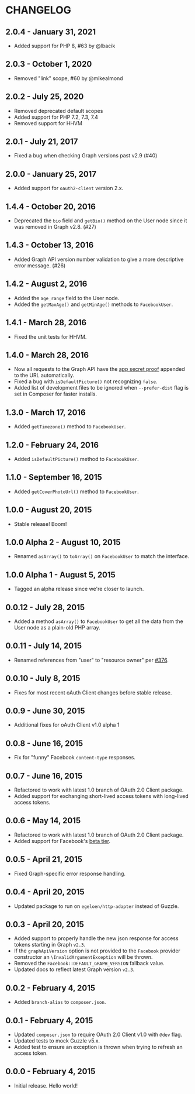 # CHANGELOG

## 2.0.4 - January 31, 2021

- Added support for PHP 8, #63 by @lbacik

## 2.0.3 - October 1, 2020

- Removed "link" scope, #60 by @mikealmond

## 2.0.2 - July 25, 2020

- Removed deprecated default scopes
- Added support for PHP 7.2, 7.3, 7.4
- Removed support for HHVM

## 2.0.1 - July 21, 2017

- Fixed a bug when checking Graph versions past v2.9 (#40)

## 2.0.0 - January 25, 2017

- Added support for `oauth2-client` version 2.x.

## 1.4.4 - October 20, 2016

- Deprecated the `bio` field and `getBio()` method on the User node since it was removed in Graph v2.8. (#27)

## 1.4.3 - October 13, 2016

- Added Graph API version number validation to give a more descriptive error message. (#26)

## 1.4.2 - August 2, 2016

- Added the `age_range` field to the User node.
- Added the `getMaxAge()` and `getMinAge()` methods to `FacebookUser`.

## 1.4.1 - March 28, 2016

- Fixed the unit tests for HHVM.

## 1.4.0 - March 28, 2016

- Now all requests to the Graph API have the [app secret proof](https://developers.facebook.com/docs/graph-api/securing-requests#appsecret_proof) appended to the URL automatically.
- Fixed a bug with `isDefaultPicture()` not recognizing `false`.
- Added list of development files to be ignored when `--prefer-dist` flag is set in Composer for faster installs.

## 1.3.0 - March 17, 2016

- Added `getTimezone()` method to `FacebookUser`.

## 1.2.0 - February 24, 2016

- Added `isDefaultPicture()` method to `FacebookUser`.

## 1.1.0 - September 16, 2015

- Added `getCoverPhotoUrl()` method to `FacebookUser`.

## 1.0.0 - August 20, 2015

- Stable release! Boom!

## 1.0.0 Alpha 2 - August 10, 2015

- Renamed `asArray()` to  `toArray()` on `FacebookUser` to match the interface.

## 1.0.0 Alpha 1 - August 5, 2015

- Tagged an alpha release since we're closer to launch.

## 0.0.12 - July 28, 2015

- Added a method `asArray()` to `FacebookUser` to get all the data from the User node as a plain-old PHP array.

## 0.0.11 - July 14, 2015

- Renamed references from "user" to "resource owner" per [#376](https://github.com/thephpleague/oauth2-client/pull/376).

## 0.0.10 - July 8, 2015

- Fixes for most recent oAuth Client changes before stable release.

## 0.0.9 - June 30, 2015

- Additional fixes for oAuth Client v1.0 alpha 1

## 0.0.8 - June 16, 2015

- Fix for "funny" Facebook `content-type` responses.

## 0.0.7 - June 16, 2015

- Refactored to work with latest 1.0 branch of OAuth 2.0 Client package.
- Added support for exchanging short-lived access tokens with long-lived access tokens.

## 0.0.6 - May 14, 2015

- Refactored to work with latest 1.0 branch of OAuth 2.0 Client package.
- Added support for Facebook's [beta tier](https://developers.facebook.com/docs/apps/beta-tier).

## 0.0.5 - April 21, 2015

- Fixed Graph-specific error response handling.

## 0.0.4 - April 20, 2015

- Updated package to run on `egeloen/http-adapter` instead of Guzzle.

## 0.0.3 - April 20, 2015

- Added support to properly handle the new json response for access tokens starting in Graph `v2.3`.
- If the `graphApiVersion` option is not provided to the `Facebook` provider constructor an `\InvalidArgumentException` will be thrown.
- Removed the `Facebook::DEFAULT_GRAPH_VERSION` fallback value.
- Updated docs to reflect latest Graph version `v2.3`.

## 0.0.2 - February 4, 2015

- Added `branch-alias` to `composer.json`.

## 0.0.1 - February 4, 2015

- Updated `composer.json` to require OAuth 2.0 Client v1.0 with `@dev` flag.
- Updated tests to mock Guzzle v5.x.
- Added test to ensure an exception is thrown when trying to refresh an access token.

## 0.0.0 - February 4, 2015

- Initial release. Hello world!
